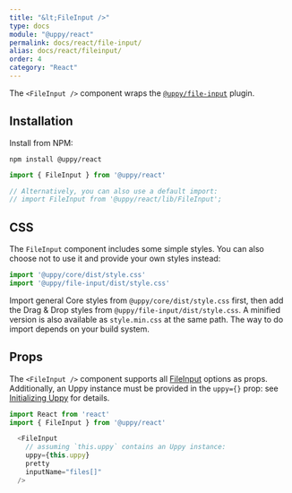 ```yaml
---
title: "&lt;FileInput />"
type: docs
module: "@uppy/react"
permalink: docs/react/file-input/
alias: docs/react/fileinput/
order: 4
category: "React"
---
```


The `<FileInput />` component wraps the [`@uppy/file-input`](/docs/file-input/) plugin.

## Installation

Install from NPM:

```shell
npm install @uppy/react
```

```js
import { FileInput } from '@uppy/react'

// Alternatively, you can also use a default import:
// import FileInput from '@uppy/react/lib/FileInput';
```

## CSS

The `FileInput` component includes some simple styles. You can also choose not to use it and provide your own styles instead:

```js
import '@uppy/core/dist/style.css'
import '@uppy/file-input/dist/style.css'
```

Import general Core styles from `@uppy/core/dist/style.css` first, then add the Drag & Drop styles from `@uppy/file-input/dist/style.css`. A minified version is also available as `style.min.css` at the same path. The way to do import depends on your build system.

## Props

The `<FileInput />` component supports all [FileInput](/docs/file-input/) options as props. Additionally, an Uppy instance must be provided in the `uppy={}` prop: see [Initializing Uppy](/docs/react/initializing) for details.

```js
import React from 'react'
import { FileInput } from '@uppy/react'

  <FileInput
    // assuming `this.uppy` contains an Uppy instance:
    uppy={this.uppy}
    pretty
    inputName="files[]"
  />
```
